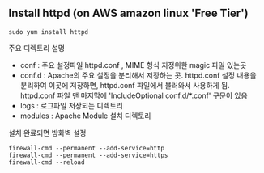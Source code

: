## Install httpd (on AWS amazon linux 'Free Tier')
```
sudo yum install httpd
```

주요 디렉토리 설명
* conf : 주요 설정파일 httpd.conf ,  MIME 형식 지정위한 magic 파일 있는곳
* conf.d : Apache의 주요 설정을 분리해서 저장하는 곳. httpd.conf 설정 내용을 분리하여 이곳에 저장하면, httpd.conf 파일에서 불러와서 사용하게 됨. httpd.conf 파일 맨 마지막에 'IncludeOptional conf.d/*.conf' 구문이 있음
* logs : 로그파일 저장되는 디렉토리
* modules : Apache Module 설치 디렉토리

설치 완료되면 방화벽 설정
```
firewall-cmd --permanent --add-service=http
firewall-cmd --permanent --add-service=https
firewall-cmd --reload
```
